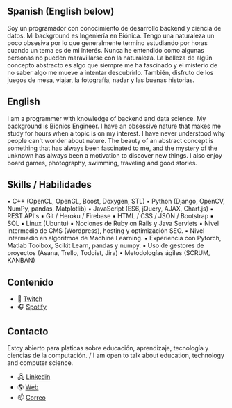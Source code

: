 ## Spanish (English below)

Soy un programador con conocimiento de desarrollo backend y ciencia de datos. Mi background es Ingeniería en Biónica. Tengo una naturaleza un poco obsesiva por lo que generalmente termino estudiando por horas cuando un tema es de mi interés. Nunca he entendido como algunas personas no pueden maravillarse con la naturaleza. La belleza de algún concepto abstracto es algo que siempre me ha fascinado y el misterio de no saber algo me mueve a intentar descubrirlo. También, disfruto de los juegos de mesa, viajar, la fotografía, nadar y las buenas historias.

## English 

I am a programmer with knowledge of backend and data science. My background is Bionics Engineer. I have an obsessive nature that makes me study for hours when a topic is on my interest. I have never understood why people can't wonder about nature. The beauty of an abstract concept is something that has always been fascinated to me, and the mystery of the unknown has always been a motivation to discover new things. I also enjoy board games, photography, swimming, traveling and good stories.

## Skills / Habilidades

▪️ C++ (OpenCL, OpenGL, Boost, Doxygen, STL)
▪️ Python (Django, OpenCV, NumPy, pandas, Matplotlib)
▪️ JavaScript (ES6, jQuery, AJAX, Chart.js)
▪️ REST API's
▪️ Git / Heroku / Firebase
▪️ HTML / CSS / JSON / Bootstrap
▪️ SQL
▪️ Linux (Ubuntu)
▪️ Nociones de Ruby on Rails y Java Servlets
▪️ Nivel intermedio de CMS (Wordpress), hosting y optimización SEO.
▪️ Nivel intermedio en algoritmos de Machine Learning.
▪️ Experiencia con Pytorch, Matlab Toolbox, Scikit Learn, pandas y numpy.
▪️ Uso de gestores de proyectos (Asana, Trello, Todoist, Jira)
▪️ Metodologías ágiles (SCRUM, KANBAN)

## Contenido

- 🔴 [Twitch](https://www.twitch.tv/marianoogalgoritmos)
- 🎧 [Spotify](https://open.spotify.com/show/0bjv8Radkjm1tBX0B4jtiE)

## Contacto

Estoy abierto para platicas sobre educación, aprendizaje, tecnología y ciencias de la computación. / I am open to talk about education, technology and computer science.

- 🖧 [Linkedin](https://www.linkedin.com/in/marianoog)
- 🌎 [Web](https://marianoog.com)
- 📫 [Correo](contacto@marianoog.com)
